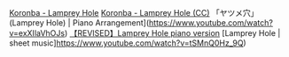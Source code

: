 [Koronba - Lamprey Hole](https://www.youtube.com/watch?v=C9PFVo1FEwU)
[Koronba - Lamprey Hole (CC)](https://www.youtube.com/watch?v=2RmhTbVinV4)
「ヤツメ穴」(Lamprey Hole) | Piano Arrangement](https://www.youtube.com/watch?v=exXIlaVhOJs)
[【REVISED】Lamprey Hole piano version](https://www.youtube.com/watch?v=hM3eBWCRndY)
[Lamprey Hole | sheet music]https://www.youtube.com/watch?v=tSMnQ0Hz_9Q)
